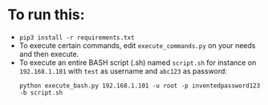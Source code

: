 # To run this:
- `pip3 install -r requirements.txt`
- To execute certain commands, edit `execute_commands.py` on your needs and then execute.
- To execute an entire BASH script (.sh) named `script.sh` for instance on `192.168.1.101` with `test` as username and `abc123` as password:
    ```
    python execute_bash.py 192.168.1.101 -u root -p inventedpassword123 -b script.sh
    ```